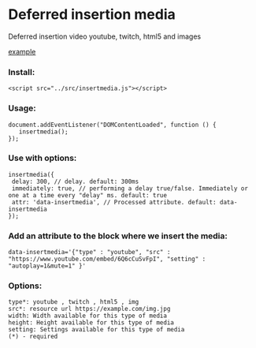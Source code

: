 # Deferred insertion media
Deferred  insertion video youtube, twitch, html5 and images

[example](https://get-web.site/insertmedia.html)

### Install:
 ```
<script src="../src/insertmedia.js"></script>
 ```
 
### Usage:
 ```
document.addEventListener("DOMContentLoaded", function () {
    insertmedia();
});
 ```
 
### Use with options:
 ```
insertmedia({
  delay: 300, // delay. default: 300ms
  immediately: true, // performing a delay true/false. Immediately or one at a time every "delay" ms. default: true
  attr: 'data-insertmedia', // Processed attribute. default: data-insertmedia
});
 ```
 
### Add an attribute to the block where we insert the media:
 ```
data-insertmedia='{"type" : "youtube", "src" : "https://www.youtube.com/embed/6Q6cCuSvFpI", "setting" : "autoplay=1&mute=1" }'
 ```
 
### Options:
 ```
type*: youtube , twitch , html5 , img
src*: resource url https://example.com/img.jpg
width: Width available for this type of media
height: Height available for this type of media
setting: Settings available for this type of media
(*) - required 
 ```

